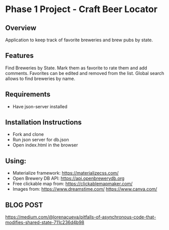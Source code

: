 # Phase 1 Project - Craft Beer Locator

## Overview

Application to keep track of favorite breweries and brew pubs by state. 

## Features

Find Breweries by State. Mark them as favorite to rate them and add comments. Favorites can be edited and removed from the list. Global search allows to find breweries by name.

## Requirements

- Have json-server installed

## Installation Instructions

- Fork and clone
- Run json server for db.json
- Open index.html in the browser


## Using:
- Materialize framework:
https://materializecss.com/
- Open Brewery DB API:
https://api.openbrewerydb.org
- Free clickable map from:
https://clickablemapmaker.com/
- Images from:
https://www.dreamstime.com/
https://www.canva.com/

## BLOG POST
https://medium.com/@lorenacueva/pitfalls-of-asynchronous-code-that-modifies-shared-state-711c236d4b98